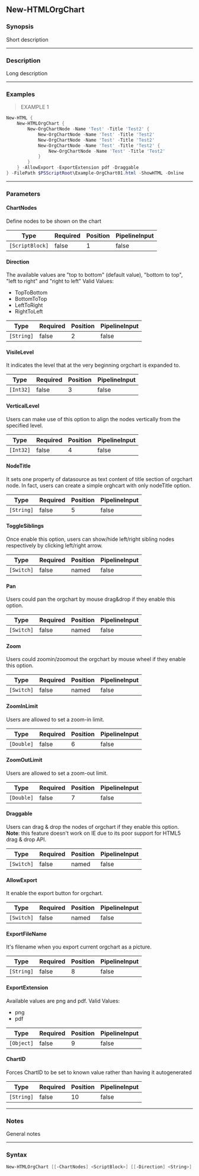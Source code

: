 New-HTMLOrgChart
----------------

### Synopsis
Short description

---

### Description

Long description

---

### Examples
> EXAMPLE 1

```PowerShell
New-HTML {
    New-HTMLOrgChart {
        New-OrgChartNode -Name 'Test' -Title 'Test2' {
            New-OrgChartNode -Name 'Test' -Title 'Test2'
            New-OrgChartNode -Name 'Test' -Title 'Test2'
            New-OrgChartNode -Name 'Test' -Title 'Test2' {
                New-OrgChartNode -Name 'Test' -Title 'Test2'
            }
        }
    } -AllowExport -ExportExtension pdf -Draggable
} -FilePath $PSScriptRoot\Example-OrgChart01.html -ShowHTML -Online
```

---

### Parameters
#### **ChartNodes**
Define nodes to be shown on the chart

|Type           |Required|Position|PipelineInput|
|---------------|--------|--------|-------------|
|`[ScriptBlock]`|false   |1       |false        |

#### **Direction**
The available values are "top to bottom" (default value), "bottom to top", "left to right" and "right to left"
Valid Values:

* TopToBottom
* BottomToTop
* LeftToRight
* RightToLeft

|Type      |Required|Position|PipelineInput|
|----------|--------|--------|-------------|
|`[String]`|false   |2       |false        |

#### **VisileLevel**
It indicates the level that at the very beginning orgchart is expanded to.

|Type     |Required|Position|PipelineInput|
|---------|--------|--------|-------------|
|`[Int32]`|false   |3       |false        |

#### **VerticalLevel**
Users can make use of this option to align the nodes vertically from the specified level.

|Type     |Required|Position|PipelineInput|
|---------|--------|--------|-------------|
|`[Int32]`|false   |4       |false        |

#### **NodeTitle**
It sets one property of datasource as text content of title section of orgchart node. In fact, users can create a simple orghcart with only nodeTitle option.

|Type      |Required|Position|PipelineInput|
|----------|--------|--------|-------------|
|`[String]`|false   |5       |false        |

#### **ToggleSiblings**
Once enable this option, users can show/hide left/right sibling nodes respectively by clicking left/right arrow.

|Type      |Required|Position|PipelineInput|
|----------|--------|--------|-------------|
|`[Switch]`|false   |named   |false        |

#### **Pan**
Users could pan the orgchart by mouse drag&drop if they enable this option.

|Type      |Required|Position|PipelineInput|
|----------|--------|--------|-------------|
|`[Switch]`|false   |named   |false        |

#### **Zoom**
Users could zoomin/zoomout the orgchart by mouse wheel if they enable this option.

|Type      |Required|Position|PipelineInput|
|----------|--------|--------|-------------|
|`[Switch]`|false   |named   |false        |

#### **ZoomInLimit**
Users are allowed to set a zoom-in limit.

|Type      |Required|Position|PipelineInput|
|----------|--------|--------|-------------|
|`[Double]`|false   |6       |false        |

#### **ZoomOutLimit**
Users are allowed to set a zoom-out limit.

|Type      |Required|Position|PipelineInput|
|----------|--------|--------|-------------|
|`[Double]`|false   |7       |false        |

#### **Draggable**
Users can drag & drop the nodes of orgchart if they enable this option. **Note**: this feature doesn't work on IE due to its poor support for HTML5 drag & drop API.

|Type      |Required|Position|PipelineInput|
|----------|--------|--------|-------------|
|`[Switch]`|false   |named   |false        |

#### **AllowExport**
It enable the export button for orgchart.

|Type      |Required|Position|PipelineInput|
|----------|--------|--------|-------------|
|`[Switch]`|false   |named   |false        |

#### **ExportFileName**
It's filename when you export current orgchart as a picture.

|Type      |Required|Position|PipelineInput|
|----------|--------|--------|-------------|
|`[String]`|false   |8       |false        |

#### **ExportExtension**
Available values are png and pdf.
Valid Values:

* png
* pdf

|Type      |Required|Position|PipelineInput|
|----------|--------|--------|-------------|
|`[Object]`|false   |9       |false        |

#### **ChartID**
Forces ChartID to be set to known value rather than having it autogenerated

|Type      |Required|Position|PipelineInput|
|----------|--------|--------|-------------|
|`[String]`|false   |10      |false        |

---

### Notes
General notes

---

### Syntax
```PowerShell
New-HTMLOrgChart [[-ChartNodes] <ScriptBlock>] [[-Direction] <String>] [[-VisileLevel] <Int32>] [[-VerticalLevel] <Int32>] [[-NodeTitle] <String>] [-ToggleSiblings] [-Pan] [-Zoom] [[-ZoomInLimit] <Double>] [[-ZoomOutLimit] <Double>] [-Draggable] [-AllowExport] [[-ExportFileName] <String>] [[-ExportExtension] <Object>] [[-ChartID] <String>] [<CommonParameters>]
```
